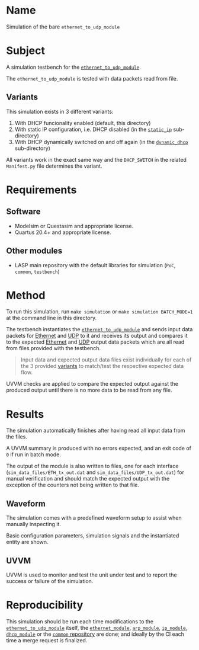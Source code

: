 # Name

Simulation of the bare `ethernet_to_udp_module`

# Subject

A simulation testbench for the [`ethernet_to_udp_module`](../../../src/xgbe_lib/ethernet_to_udp_module.vhd).

The `ethernet_to_udp_module` is tested with data packets read from file.

## Variants

This simulation exists in 3 different variants:
1) With DHCP funcionality enabled (default, this directory)
1) With static IP configuration, i.e. DHCP disabled (in the [`static_ip`](./static_ip) sub-directory)
1) With DHCP dynamically switched on and off again (in the [`dynamic_dhcp`](./dynamic_dhcp) sub-directory)

All variants work in the exact same way and the `DHCP_SWITCH` in the related `Manifest.py` file determines the variant.

# Requirements

## Software

* Modelsim or Questasim and appropriate license.
* Quartus 20.4+ and appropriate license.

## Other modules

* LASP main repository with the default libraries for simulation (`PoC`, `common`, `testbench`)

# Method

To run this simulation, run `make simulation` or `make simulation BATCH_MODE=1` at the command line in this directory.

The testbench instantiates the [`ethernet_to_udp_module`](../../../src/public/ethernet_to_udp_module.vhd) and sends input data packets for [Ethernet](sim_data_files/ETH_rx_in.dat) and [UDP](sim_data_files/UDP_rx_in.dat) to it and receives its output and compares it to the expected [Ethernet](sim_data_files/ETH_tx_expect.dat) and [UDP](sim_data_files/UDP_tx_expect.dat) output data packets which are all read from files provided with the testbench.

> Input data and expected output data files exist individually for each of the 3 provided [variants](#variants) to match/test the respective expected data flow.

UVVM checks are applied to compare the expected output against the produced output until there is no more data to be read from any file.

# Results

The simulation automatically finishes after having read all input data from the files.

A UVVM summary is produced with no errors expected, and an exit code of `0` if run in batch mode.

The output of the module is also written to files, one for each interface (`sim_data_files/ETH_tx_out.dat` and `sim_data_files/UDP_tx_out.dat`) for manual verification and should match the expected output with the exception of the counters not being written to that file.

## Waveform

The simulation comes with a predefined waveform setup to assist when manually inspecting it.

Basic configuration parameters, simulation signals and the instantiated entity are shown.

## UVVM

UVVM is used to monitor and test the unit under test and to report the success or failure of the simulation.

# Reproducibility

This simulation should be run each time modifications to the [`ethernet_to_udp_module`](../../../src/xgbe_lib/ethernet_to_udp_module.vhd) itself, the [`ethernet_module`](../../../src/xgbe_lib/ethernet_module.vhd), [`arp_module`](../../../src/xgbe_lib/arp_module.vhd), [`ip_module`](../../../src/xgbe_lib/ip_module.vhd), [`dhcp_module`](../../../src/xgbe_lib/dhcp_module.vhd) or the [`common` repository](https://gitlab.cern.ch/atlas-lar-be-firmware/shared/common) are done; and ideally by the CI each time a merge request is finalized.
